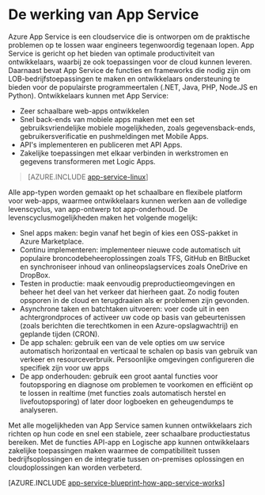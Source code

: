 <properties 
    pageTitle="De werking van Azure App Service" 
    description="Lees hoe App Service werkt" 
    keywords="App Service, Azure App Service, schaal, schaalbaar, App Service-abonnement, kosten App Service"
    services="app-service" 
    documentationCenter="" 
    authors="yochay" 
    manager="wpickett" 
    editor=""/>

<tags 
    ms.service="app-service" 
    ms.workload="na" 
    ms.tgt_pltfrm="na" 
    ms.devlang="na" 
    ms.topic="hero-article" 
    ms.date="02/10/2016" 
    ms.author="yochay"/>


# <a name="how-app-service-works"></a>De werking van App Service

Azure App Service is een cloudservice die is ontworpen om de praktische problemen op te lossen waar engineers tegenwoordig tegenaan lopen. App Service is gericht op het bieden van optimale productiviteit van ontwikkelaars, waarbij ze ook toepassingen voor de cloud kunnen leveren. Daarnaast bevat App Service de functies en frameworks die nodig zijn om LOB-bedrijfstoepassingen te maken en ontwikkelaars ondersteuning te bieden voor de populairste programmeertalen (.NET, Java, PHP, Node.JS en Python).
Ontwikkelaars kunnen met App Service:

* Zeer schaalbare web-apps ontwikkelen
* Snel back-ends van mobiele apps maken met een set gebruiksvriendelijke mobiele mogelijkheden, zoals gegevensback-ends, gebruikersverificatie en pushmeldingen met Mobile Apps. 
* API's implementeren en publiceren met API Apps.
* Zakelijke toepassingen met elkaar verbinden in werkstromen en gegevens transformeren met Logic Apps.

>[AZURE.INCLUDE [app-service-linux](../../includes/app-service-linux.md)] 

Alle app-typen worden gemaakt op het schaalbare en flexibele platform voor web-apps, waarmee ontwikkelaars kunnen werken aan de volledige levenscyclus, van app-ontwerp tot app-onderhoud. De levenscyclusmogelijkheden maken het volgende mogelijk:

* Snel apps maken: begin vanaf het begin of kies een OSS-pakket in Azure Marketplace. 
* Continu implementeren: implementeer nieuwe code automatisch uit populaire broncodebeheeroplossingen zoals TFS, GitHub en BitBucket en synchroniseer inhoud van onlineopslagservices zoals OneDrive en DropBox.
* Testen in productie: maak eenvoudig preproductieomgevingen en beheer het deel van het verkeer dat hierheen gaat. Zo nodig fouten opsporen in de cloud en terugdraaien als er problemen zijn gevonden.
* Asynchrone taken en batchtaken uitvoeren: voer code uit in een achtergrondproces of activeer uw code op basis van gebeurtenissen (zoals berichten die terechtkomen in een Azure-opslagwachtrij) en geplande tijden (CRON).
* De app schalen: gebruik een van de vele opties om uw service automatisch horizontaal en verticaal te schalen op basis van gebruik van verkeer en resourceverbruik. Persoonlijke omgevingen configureren die specifiek zijn voor uw apps   
* De app onderhouden: gebruik een groot aantal functies voor foutopsporing en diagnose om problemen te voorkomen en efficiënt op te lossen in realtime (met functies zoals automatisch herstel en livefoutopsporing) of later door logboeken en geheugendumps te analyseren.
 
Met alle mogelijkheden van App Service samen kunnen ontwikkelaars zich richten op hun code en snel een stabiele, zeer schaalbare productiestatus bereiken. Met de functies API-app en Logische app kunnen ontwikkelaars zakelijke toepassingen maken waarmee de compatibiliteit tussen bedrijfsoplossingen en de integratie tussen on-premises oplossingen en cloudoplossingen kan worden verbeterd.  

[AZURE.INCLUDE [app-service-blueprint-how-app-service-works](../../includes/app-service-blueprint-how-app-service-works.md)]



<!--HONumber=Oct16_HO1-->


